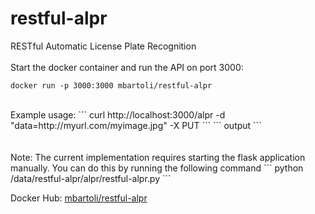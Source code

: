 # restful-alpr
RESTful Automatic License Plate Recognition
<br /><br />
Start the docker container and run the API on port 3000:
```
docker run -p 3000:3000 mbartoli/restful-alpr 
```
<br />
Example usage: 
```
curl http://localhost:3000/alpr -d "data=http://myurl.com/myimage.jpg" -X PUT
```
```
output
```
<br /><br /><br />
Note:
The current implementation requires starting the flask application manually. You can do this by running the following command
```
python /data/restful-alpr/alpr/restful-alpr.py
```

Docker Hub: [mbartoli/restful-alpr](https://hub.docker.com/r/mbartoli/restful-alpr/)
